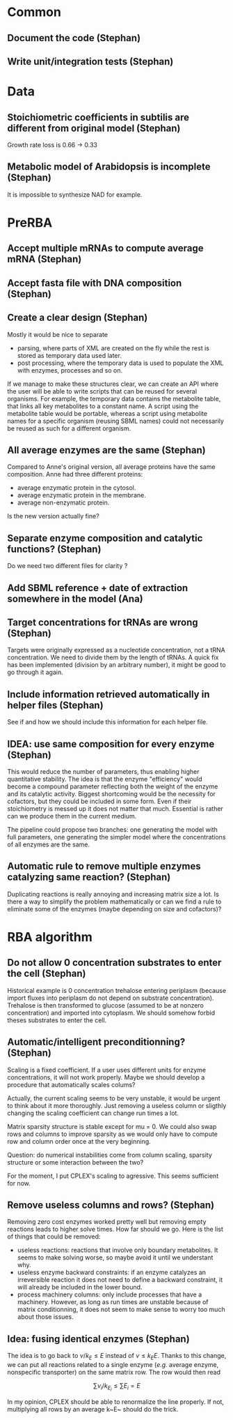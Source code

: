 
Common
======

Document the code (Stephan)
---------------------------

Write unit/integration tests (Stephan)
--------------------------------------

Data
====

Stoichiometric coefficients in subtilis are different from original model (Stephan)
--------------------------------------
Growth rate loss is 0.66 -> 0.33

Metabolic model of Arabidopsis is incomplete (Stephan)
------------------------------------------------------
It is impossible to synthesize NAD for example.

PreRBA
======

Accept multiple mRNAs to compute average mRNA (Stephan)
-------------------------------------------------------

Accept fasta file with DNA composition (Stephan)
------------------------------------------------

Create a clear design (Stephan)
-------------------------------

Mostly it would be nice to separate

 - parsing, where parts of XML are created on the fly while the rest is stored
 as temporary data used later.
 - post processing, where the temporary data is used to populate the XML with
 enzymes, processes and so on.
 
If we manage to make these structures clear, we can create an API where the
user will be able to write scripts that can be reused for several organisms.
For example, the temporary data contains the metabolite table, that links all
key metabolites to a constant name. A script using the metabolite table would
be portable, whereas a script using metabolite names for a specific organism
(reusing SBML names) could not necessarily be reused as such for a different
organism.

All average enzymes are the same (Stephan)
------------------------------------------

Compared to Anne's original version, all average proteins have the same
composition. Anne had three different proteins:
 
 - average enzymatic protein in the cytosol.
 - average enzymatic protein in the membrane.
 - average non-enzymatic protein.
 
Is the new version actually fine?

Separate enzyme composition and catalytic functions? (Stephan)
--------------------------------------------------------------
Do we need two different files for clarity ?

Add SBML reference + date of extraction somewhere in the model (Ana)
--------------------------------------------------------------------

Target concentrations for tRNAs are wrong (Stephan)
---------------------------------------------------
Targets were originally expressed as a nucleotide concentration, not a tRNA
concentration. We need to divide them by the length of tRNAs. A quick fix
has been implemented (division by an arbitrary number), it might be good to 
go through it again.

Include information retrieved automatically in helper files (Stephan)
--------------------------------------------------------------------
See if and how we should include this information for each helper file.

IDEA: use same composition for every enzyme (Stephan)
-----------------------------------------------------
This would reduce the number of parameters, thus enabling higher quantitative
stability. The idea is that the enzyme "efficiency" would become a compound
parameter reflecting both the weight of the enzyme and its catalytic activity.
Biggest shortcoming would be the necessity for cofactors, but they could be
included in some form. Even if their stoichiometry is messed up it does not
matter that much. Essential is rather can we produce them in the current medium.

The pipeline could propose two branches: one generating the model with full
parameters, one generating the simpler model where the concentrations of all
enzymes are the same.

Automatic rule to remove multiple enzymes catalyzing same reaction? (Stephan)
-----------------------------------------------------------------------------
Duplicating reactions is really annoying and increasing matrix size a lot.
Is there a way to simplify the problem mathematically or can we find a rule
to eliminate some of the enzymes (maybe depending on size and cofactors)?

RBA algorithm
=============

Do not allow 0 concentration substrates to enter the cell (Stephan)
-------------------------------------------------------------------
Historical example is 0 concentration trehalose entering periplasm (because 
import fluxes into periplasm do not depend on substrate concentration). 
Trehalose is then transformed to glucose (assumed to be at nonzero 
concentration) and imported into cytoplasm. We should somehow forbid theses
substrates to enter the cell.

Automatic/intelligent preconditionning? (Stephan)
---------------------------
Scaling is a fixed coefficient. If a user uses different units for enzyme
concentrations, it will not work properly. Maybe we should develop a procedure
that automatically scales colums?

Actually, the current scaling seems to be very unstable, it would be urgent
to think about it more thoroughly. Just removing a useless column or sligthly
changing the scaling coefficient can change run times a lot.

Matrix sparsity structure is stable except for mu = 0. We could
also swap rows and columns to improve sparsity as we would only have to
compute row and column order once at the very beginning.

Question: do numerical instabilities come from column scaling, sparsity
structure or some interaction between the two?

For the moment, I put CPLEX's scaling to agressive. This seems sufficient for 
now.

Remove useless columns and rows? (Stephan)
-------------------------------
Removing zero cost enzymes worked pretty well but removing empty reactions
leads to higher solve times. How far should we go. Here is the list of
things that could be removed:
 - useless reactions: reactions that involve only boundary metabolites. It
 seems to make solving worse, so maybe avoid it until we understant why.
 - useless enzyme backward constraints: if an enzyme catalyzes an irreversible
 reaction it does not need to define a backward constraint, it will already be
 included in the lower bound.
 - process machinery columns: only include processes that have a machinery.
However, as long as run times are unstable because of matrix conditionning, it
does not seem to make sense to worry too much about those issues.

Idea: fusing identical enzymes (Stephan)
----------------------------------

The idea is to go back to $\nu / k_E \leq E$ instead of $\nu \leq k_EE$. 
Thanks to
this change, we can put all reactions related to a single enzyme (*e.g.*
average enzyme, nonspecific transporter) on the same matrix row. 
The row would then read

$$\sum \nu_i / k_{E_i} \leq \sum E_i = E$$

In my opinion, CPLEX should be able to renormalize the line properly. If not,
multiplying all rows by an average k~E~ should do the trick.

